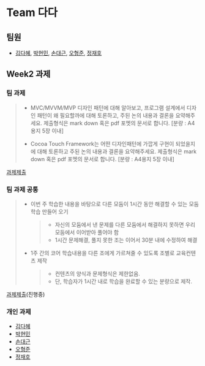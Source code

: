 # Team 다다

## 팀원
 * [김다혜](https://github.com/iluvdadong), [박현민](https://github.com/spb829), [손대근](https://github.com/sohn126), [오형준](https://github.com/LeFal), [정재호](https://github.com/Lahavas)

## Week2 과제

### 팀 과제

>- MVC/MVVM/MVP 디자인 패턴에 대해 알아보고, 프로그램 설계에서 디자인 패턴이 왜 필요할까에 대해 토론하고, 주된 논의 내용과 결론을 요약해주세요. 제출형식은 mark down 혹은 pdf 포멧의 문서로 합니다. [분량 : A4용지 5장 이내]
>
>- Cocoa Touch Framework는 어떤 디자인패턴에 가깝게 구현이 되었을지에 대해 토론하고 주된 논의 내용과 결론을 요약해주세요. 제출형식은 mark down 혹은 pdf 포멧의 문서로 합니다.
[분량 : A4용지 5장 이내]

[과제제출](https://github.com/spb829/BoostCamp_iOS/tree/master/week2)

### 팀 과제 공통

>- 이번 주 학습한 내용을 바탕으로 다른 모둠이 1시간 동안 해결할 수 있는 모둠학습 만들어 오기
>   >- 자신의 모둠에서 낸 문제를 다른 모둠에서 해결하지 못하면 우리 모둠에서 이어받아 풀어야 함
>   >- 1시간 문제해결, 풀지 못한 조는 이어서 30분 내에 수정하여 해결
>
>- 1주 간의 코어 학습내용을 다른 조에게 가르쳐줄 수 있도록 조별로 교육컨텐츠 제작
>   >- 컨텐츠의 양식과 문제형식은 제한없음.
>   >- 단, 학습자가 1시간 내로 학습을 완료할 수 있는 분량으로 제작.

[과제제출](https://github.com/spb829/BoostCamp_iOS/tree/master/week2)(진행중)

### 개인 과제
 * [김다혜](https://github.com/iluvdadong/boostcamp_iOS_dadong/tree/master/week2)
 * [박현민](https://github.com/spb829/BoostCamp_iOS_Newbie/tree/master/week2)
 * [손대근](https://github.com/sohn126/boostcamp_ios_sohn126/tree/master/week2)
 * [오형준](https://github.com/LeFal/boostcamp_iOS_LeFal/tree/master/week2)
 * [정재호](https://github.com/Lahavas/Boostcamp_iOS_Lahavas/tree/master/week2)
